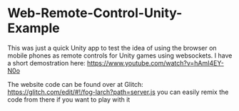 # Web-Remote-Control-Unity-Example

This was just a quick Unity app to test the idea of using the browser on mobile phones as remote controls for Unity games using websockets.
I have a short demostration here: https://www.youtube.com/watch?v=hAmI4EY-N0o

The website code can be found over at Glitch: https://glitch.com/edit/#!/fog-larch?path=server.js you can easily remix the code from there if you want to play with it